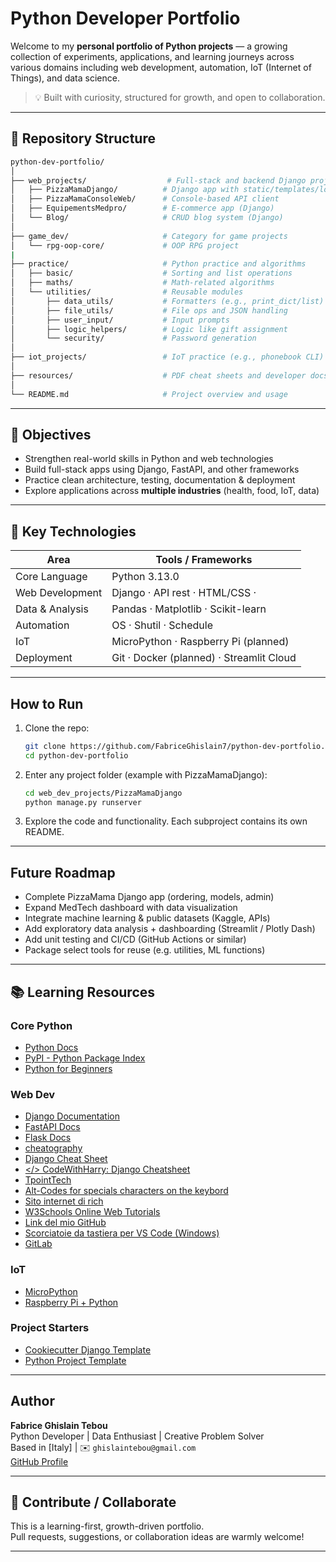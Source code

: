 # Python Developer Portfolio

Welcome to my **personal portfolio of Python projects** — a growing collection of experiments, applications, and learning journeys across various domains including web development, automation, IoT (Internet of Things), and data science.

> 💡 Built with curiosity, structured for growth, and open to collaboration.

---

## 📁 Repository Structure

```bash
python-dev-portfolio/
│
├── web_projects/                  # Full-stack and backend Django projects
│   ├── PizzaMamaDjango/          # Django app with static/templates/locales
│   ├── PizzaMamaConsoleWeb/      # Console-based API client
│   ├── EquipementsMedpro/        # E-commerce app (Django)
│   └── Blog/                     # CRUD blog system (Django)
│
├── game_dev/                     # Category for game projects
│   └── rpg-oop-core/             # OOP RPG project
|
├── practice/                     # Python practice and algorithms
│   ├── basic/                    # Sorting and list operations
│   ├── maths/                    # Math-related algorithms
│   └── utilities/                # Reusable modules
│       ├── data_utils/           # Formatters (e.g., print_dict/list)
│       ├── file_utils/           # File ops and JSON handling
│       ├── user_input/           # Input prompts
│       ├── logic_helpers/        # Logic like gift assignment
│       └── security/             # Password generation
│
├── iot_projects/                 # IoT practice (e.g., phonebook CLI)
│
├── resources/                    # PDF cheat sheets and developer docs
│
└── README.md                     # Project overview and usage

```

---

## 🎯 Objectives

- Strengthen real-world skills in Python and web technologies  
- Build full-stack apps using Django, FastAPI, and other frameworks  
- Practice clean architecture, testing, documentation & deployment  
- Explore applications across **multiple industries** (health, food, IoT, data)  

---

## 🔧 Key Technologies

| Area              | Tools / Frameworks                         |
|-------------------|--------------------------------------------|
| Core Language     | Python 3.13.0                              |
| Web Development   | Django · API rest · HTML/CSS ·             |
| Data & Analysis   | Pandas · Matplotlib · Scikit-learn         |
| Automation        | OS · Shutil · Schedule                     |
| IoT               | MicroPython · Raspberry Pi (planned)       |
| Deployment        | Git · Docker (planned) · Streamlit Cloud   |

---

##  How to Run

1. Clone the repo:
   ```bash
   git clone https://github.com/FabriceGhislain7/python-dev-portfolio.git
   cd python-dev-portfolio
   ```

2. Enter any project folder (example with PizzaMamaDjango):
   ```bash
   cd web_dev_projects/PizzaMamaDjango
   python manage.py runserver
   ```

3. Explore the code and functionality. Each subproject contains its own README.

---

## Future Roadmap

-  Complete PizzaMama Django app (ordering, models, admin)
-  Expand MedTech dashboard with data visualization
-  Integrate machine learning & public datasets (Kaggle, APIs)
-  Add exploratory data analysis + dashboarding (Streamlit / Plotly Dash)
-  Add unit testing and CI/CD (GitHub Actions or similar)
-  Package select tools for reuse (e.g. utilities, ML functions)

---

## 📚 Learning Resources

### Core Python
- [Python Docs](https://docs.python.org/3/)
- [PyPI - Python Package Index](https://pypi.org/)
- [Python for Beginners](https://wiki.python.org/moin/BeginnersGuide)

### Web Dev
- [Django Documentation](https://docs.djangoproject.com/)
- [FastAPI Docs](https://fastapi.tiangolo.com/)
- [Flask Docs](https://flask.palletsprojects.com/)
- [cheatography](https://cheatography.com/)
- [Django Cheat Sheet](https://dev.to/saeidjavadi/django-cheat-sheet-2o11)
- [</> CodeWithHarry: Django Cheatsheet](https://www.codewithharry.com/blogpost/django-cheatsheet)
- [TpointTech](https://www.tpointtech.com/python-tutorial)
- [Alt-Codes for specials characters on the keybord](https://www.alt-codes.net/)
- [Sito internet di rich](http://rich.readthedocs.io/en/stable/)
- [W3Schools Online Web Tutorials](https://www.w3schools.com/python/default.asp)
- [Link del mio GitHub](https://github.com/FabriceGhislain7)
- [Scorciatoie da tastiera per VS Code (Windows)](https://code.visualstudio.com/shortcuts/keyboard-shortcuts-windows.pdf)
- [GitLab](https://docs.gitlab.com/?tab=Tutorials)


### IoT
- [MicroPython](https://micropython.org/)
- [Raspberry Pi + Python](https://www.raspberrypi.com/documentation/computers/python.html)

### Project Starters
- [Cookiecutter Django Template](https://github.com/cookiecutter/cookiecutter-django)
- [Python Project Template](https://github.com/rochacbruno/python-project-template)

---

## Author

**Fabrice Ghislain Tebou**  
Python Developer | Data Enthusiast | Creative Problem Solver  
Based in [Italy] | ✉️ `ghislaintebou@gmail.com`  
[GitHub Profile](https://github.com/FabriceGhislain7)

---

## 🤝 Contribute / Collaborate

This is a learning-first, growth-driven portfolio.  
Pull requests, suggestions, or collaboration ideas are warmly welcome!

---

